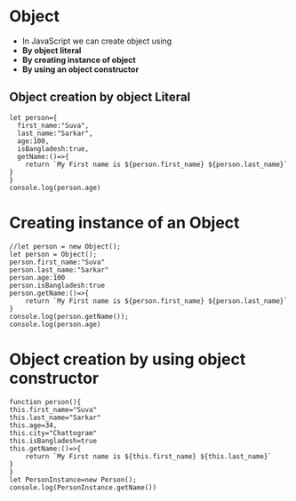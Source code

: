 # Object
- In JavaScript we can create object using
- **By object literal**
- **By creating instance of object**
- **By using an object constructor**
## Object creation by object Literal
```
let person={
  first_name:"Suva",
  last_name:"Sarkar",
  age:100,
  isBangladesh:true,
  getName:()=>{
    return `My First name is ${person.first_name} ${person.last_name}`
}
}
console.log(person.age)
```
# Creating instance of an Object
```
//let person = new Object();
let person = Object();
person.first_name:"Suva"
person.last_name:"Sarkar"
person.age:100
person.isBangladesh:true
person.getName:()=>{
    return `My First name is ${person.first_name} ${person.last_name}`
}
console.log(person.getName());
console.log(person.age)
```
# Object creation by using object constructor
```
function person(){
this.first_name="Suva"
this.last_name="Sarkar"
this.age=34,
this.city="Chattogram"
this.isBangladesh=true
this.getName:()=>{
    return `My First name is ${this.first_name} ${this.last_name}`
}
}
let PersonInstance=new Person();
console.log(PersonInstance.getName())
```
